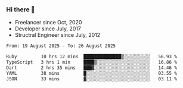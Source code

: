 ### Hi there 👋

- Freelancer since Oct, 2020
- Developer since July, 2017
- Structral Engineer since July, 2012

<!--START_SECTION:waka-->

```txt
From: 19 August 2025 - To: 26 August 2025

Ruby         10 hrs 12 mins  ██████████████▒░░░░░░░░░░   56.93 %
TypeScript   3 hrs 1 min     ████▒░░░░░░░░░░░░░░░░░░░░   16.86 %
Dart         2 hrs 35 mins   ███▓░░░░░░░░░░░░░░░░░░░░░   14.46 %
YAML         38 mins         █░░░░░░░░░░░░░░░░░░░░░░░░   03.55 %
JSON         33 mins         ▓░░░░░░░░░░░░░░░░░░░░░░░░   03.11 %
```

<!--END_SECTION:waka-->
